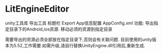 ﻿# LitEngineEditor
unity工具库
导出工具
标题栏 Export
App信息配置 AppConfig.xml
功能:
导出指定目录下的Android,ios资源.
移动必须的资源到指定目录

需要导出的资源必须全部放在指定目录下,否则会有关联问题.
目前使用的unity版本为5.52,工作需要.如需升级,请自行替换UnityEngine.dll引用后,重新生成.